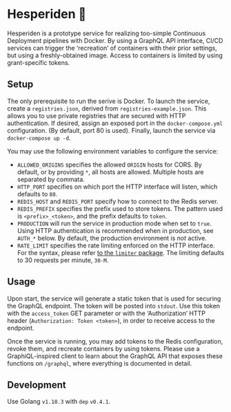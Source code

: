 # Hesperiden 🌳

Hesperiden is a prototype service for realizing too-simple Continuous Deployment pipelines with Docker. By using a GraphQL API interface, CI/CD services can trigger the ‘recreation’ of containers with their prior settings, but using a freshly-obtained image. Access to containers is limited by using grant-specific tokens.


## Setup

The only prerequisite to run the serive is Docker. To launch the service, create a `registries.json`, derived from `registries-example.json`. This allows you to use private registries that are secured with HTTP authentication. If desired, assign an exposed port in the `docker-compose.yml` configuration. (By default, port 80 is used). Finally, launch the service via `docker-compose up -d`.

You may use the following environment variables to configure the service:

* `ALLOWED_ORIGINS` specifies the allowed `ORIGIN` hosts for CORS. By default, or by providing `*`, all hosts are allowed. Multiple hosts are separated by commata.
* `HTTP_PORT` specifies on which port the HTTP interface will listen, which defaults to `80`.
* `REDIS_HOST` and `REDIS_PORT` specify how to connect to the Redis server.
* `REDIS_PREFIX` specifies the prefix used to store tokens. The pattern used is `<prefix>_<token>`, and the prefix defaults to `token`.
* `PRODUCTION` will run the service in production mode when set to `true`. Using HTTP authentication is recommended when in production, see `AUTH_*` below. By default, the production environment is _not_ active.
* `RATE_LIMIT` specifies the rate limiting enforced on the HTTP interface. For the syntax, please refer [to the `limiter` package](https://github.com/ulule/limiter). The limiting defaults to 30 requests per minute, `30-M`.


## Usage

Upon start, the service will generate a static token that is used for securing the GraphQL endpoint. The token will be posted into `stdout`. Use this token with the `access_token` GET parameter or with the ‘Authorization’ HTTP header (`Authorization: Token <token>`), in order to receive access to the endpoint.

Once the service is running, you may add tokens to the Redis configuration, revoke them, and recreate containers by using tokens. Please use a GraphiQL-inspired client to learn about the GraphQL API that exposes these functions on `/graphql`, where everything is documented in detail.


## Development

Use Golang `v1.10.3` with `dep` `v0.4.1`.

